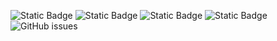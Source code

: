 ![Static Badge](https://img.shields.io/badge/blacklists-60-000000) ![Static Badge](https://img.shields.io/badge/blacklisted-3164885-cc0000) ![Static Badge](https://img.shields.io/badge/whitelisted-2244-00CC00) ![Static Badge](https://img.shields.io/badge/streaming_blacklist-28107-000000) ![GitHub issues](https://img.shields.io/github/issues/fabriziosalmi/blacklists)
